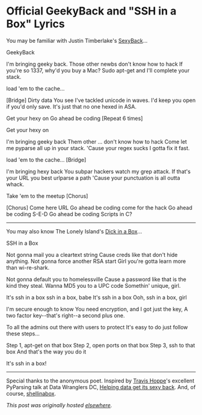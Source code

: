 # Official GeekyBack and "SSH in a Box" Lyrics



You may be familiar with Justin Timberlake's <a href="http://www.youtube.com/watch?v=3gOHvDP_vCs">SexyBack</a>...

GeekyBack

I'm bringing geeky back.
Those other newbs don't know how to hack
If you're so 1337, why'd you buy a Mac?
Sudo apt-get and I'll complete your stack.

load 'em to the cache...

[Bridge]
Dirty data
You see I've tackled
unicode in waves.
I'd keep you open if you'd only save.
It's just that no one hexed in ASA.

Get your hexy on
Go ahead be coding
[Repeat 6 times]

Get your hexy on

I'm bringing geeky back
Them other ... don't know how to hack
Come let me pyparse all up in your stack.
'Cause your regex sucks I gotta fix it fast.

load 'em to the cache...
[Bridge]

I'm bringing hexy back
You subpar hackers watch my grep attack.
If that's your URL you best urlparse a path
'Cause your punctuation is all outta whack.

Take 'em to the meetup
[Chorus]

[Chorus]
Come here URL
Go ahead be coding
come for the hack
Go ahead be coding
S-E-D
Go ahead be coding
Scripts in C?

<hr>

You may also know The Lonely Island's <a href="http://www.youtube.com/watch?v=ABrSYqiqvzc">Dick in a Box</a>...

SSH in a Box

Not gonna mail you a cleartext string
Cause creds like that don't hide anything.
Not gonna force another RSA start
Girl you're gotta learn more than wi-re-shark.

Not gonna default you to homelessville
Cause a password like that is the kind they steal.
Wanna MD5 you to a UPC code
Somethin' unique, girl.

It's ssh in a box
ssh in a box, babe
It's ssh in a box
Ooh, ssh in a box, girl

I'm secure enough to know
You need encryption, and I got just the key,
A two factor key--that's right--a second plus one.

To all the admins out there with users to protect
It's easy to do just follow these steps...

Step 1, apt-get on that box
Step 2, open ports on that box
Step 3, ssh to that box
And that's the way you do it

It's ssh in a box!

<hr>

Special thanks to the anonymous poet. Inspired by <a href="http://thoppe.github.io/">Travis Hoppe</a>'s excellent PyParsing talk at Data Wranglers DC, <a href="http://www.meetup.com/Data-Wranglers-DC/events/154160362/">Helping data get its sexy back</a>. And, of course, <a href="https://code.google.com/p/shellinabox/">shellinabox</a>.



*This post was originally hosted [elsewhere](https://planspacedotorg.wordpress.com/2014/02/13/official-geekyback-and-ssh-in-a-box-lyrics/).*
